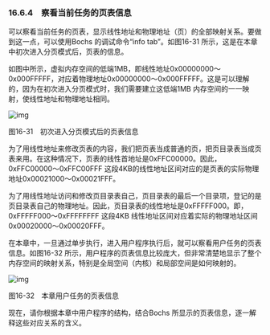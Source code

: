 ### 16.6.4　察看当前任务的页表信息

可以察看当前任务的页表，显示线性地址和物理地址（页）的全部映射关系。要做到这一点，可以使用Bochs 的调试命令“info tab”。如图16-31 所示，这是在本章中初次进入分页模式后，页表的信息。

如图中所示，虚拟内存空间的低端1MB，即线性地址0x00000000～0x000FFFFF，对应着物理地址0x00000000～0x000FFFFF。这是可以理解的，因为在初次进入分页模式时，我们需要建立这低端1MB 内存空间的一一映射，使线性地址和物理地址相同。

![img](../0-Assets/Epubook/x86汇编语言从实模式到保护模式_李忠_等_Z_Library/images/00718.jpeg)

图16-31　初次进入分页模式后的页表信息

为了用线性地址来修改页表的内容，我们把页表当成普通的页，把页目录表当成页表来用。在这种情况下，页表的线性首地址是0xFFC00000。因此，0xFFC00000～0xFFC00FFF 这段4KB的线性地址区间对应的是页表的实际物理地址0x00021000～0x00021FFF。

为了用线性地址访问和修改页目录表自己，页目录表的最后一个目录项，登记的是页目录表自己的物理地址。因此，页目录表的线性地址是0xFFFFF000。即，0xFFFFF000～0xFFFFFFFF 这段4KB 线性地址区间对应着实际的物理地址区间0x00020000～0x00020FFF。

在本章中，一旦通过单步执行，进入用户程序执行后，就可以察看用户任务的页表信息。如图16-32 所示，用户程序的页表信息比较庞大，但非常清楚地显示了整个内存空间的映射关系，特别是全局空间（内核）和局部空间是如何映射的。

![img](../0-Assets/Epubook/x86汇编语言从实模式到保护模式_李忠_等_Z_Library/images/00719.jpeg)

图16-32　本章用户任务的页表信息

现在，请你根据本章中用户程序的结构，结合Bochs 所显示的页表信息，逐一解释这些对应关系的含义。